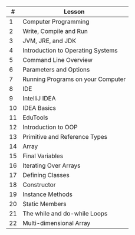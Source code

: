 | #   | Lesson                            |
| --- | --------------------------------- |
| 1   | Computer Programming              |
| 2    | Write, Compile and Run                                   |
| 3   | JVM, JRE, and JDK                 |
| 4   | Introduction to Operating Systems |
| 5   | Command Line Overview             |
| 6   | Parameters and Options            |
| 7   | Running Programs on your Computer |
| 8   | IDE                               |
| 9   | IntelliJ IDEA                     |
| 10   | IDEA Basics                       |
| 11  | EduTools                          |
| 12  | Introduction to OOP               |
| 13  | Primitive and Reference Types     |
| 14  | Array                             |
| 15  | Final Variables                   |
| 16  | Iterating Over Arrays             |
| 17  | Defining Classes                  |
| 18  | Constructor                       |
| 19  | Instance Methods                  |
| 20  | Static Members                    |
| 21  | The while and do-while Loops      |
| 22  | Multi-dimensional Array           |
